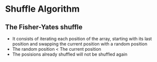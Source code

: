 # Shuffle Algorithm

## The Fisher-Yates shuffle

- It consists of iterating each position of the array, starting with its last position and swapping the current position with a random position
- The random position < The current position
- The posisions already shuffled will not be shuffled again
